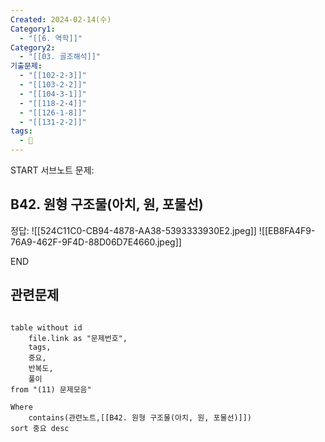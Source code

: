 ```yaml
---
Created: 2024-02-14(수)
Category1:
  - "[[6. 역학]]"
Category2:
  - "[[03. 골조해석]]"
기출문제:
  - "[[102-2-3]]"
  - "[[103-2-2]]"
  - "[[104-3-1]]"
  - "[[118-2-4]]"
  - "[[126-1-8]]"
  - "[[131-2-2]]"
tags:
  - 🧮
---
```

START
서브노트
문제:  
## B42. 원형 구조물(아치, 원, 포물선) 

정답: 
![[524C11C0-CB94-4878-AA38-5393333930E2.jpeg]]
![[EB8FA4F9-76A9-462F-9F4D-88D06D7E4660.jpeg]]
<!--ID: 1708484574591-->
END

## 관련문제
```dataview

table without id
	file.link as "문제번호",
	tags,
	중요,
	반복도,
	풀이
from "(11) 문제모음"

Where
	contains(관련노트,[[B42. 원형 구조물(아치, 원, 포물선)]])
sort 중요 desc

```